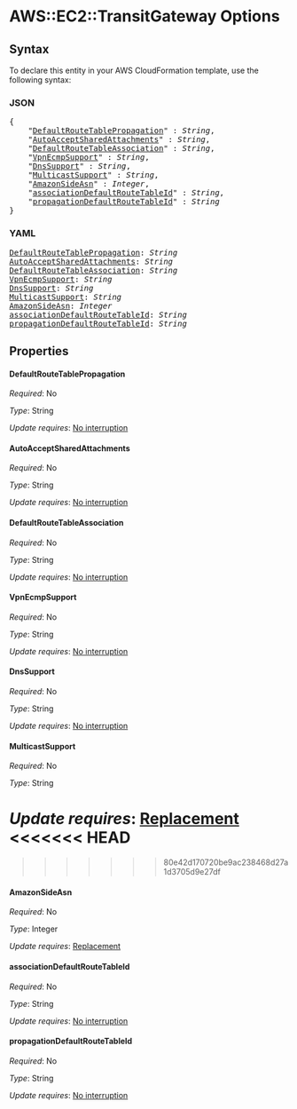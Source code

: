 # AWS::EC2::TransitGateway Options

## Syntax

To declare this entity in your AWS CloudFormation template, use the following syntax:

### JSON

<pre>
{
    "<a href="#defaultroutetablepropagation" title="DefaultRouteTablePropagation">DefaultRouteTablePropagation</a>" : <i>String</i>,
    "<a href="#autoacceptsharedattachments" title="AutoAcceptSharedAttachments">AutoAcceptSharedAttachments</a>" : <i>String</i>,
    "<a href="#defaultroutetableassociation" title="DefaultRouteTableAssociation">DefaultRouteTableAssociation</a>" : <i>String</i>,
    "<a href="#vpnecmpsupport" title="VpnEcmpSupport">VpnEcmpSupport</a>" : <i>String</i>,
    "<a href="#dnssupport" title="DnsSupport">DnsSupport</a>" : <i>String</i>,
    "<a href="#multicastsupport" title="MulticastSupport">MulticastSupport</a>" : <i>String</i>,
    "<a href="#amazonsideasn" title="AmazonSideAsn">AmazonSideAsn</a>" : <i>Integer</i>,
    "<a href="#associationdefaultroutetableid" title="associationDefaultRouteTableId">associationDefaultRouteTableId</a>" : <i>String</i>,
    "<a href="#propagationdefaultroutetableid" title="propagationDefaultRouteTableId">propagationDefaultRouteTableId</a>" : <i>String</i>
}
</pre>

### YAML

<pre>
<a href="#defaultroutetablepropagation" title="DefaultRouteTablePropagation">DefaultRouteTablePropagation</a>: <i>String</i>
<a href="#autoacceptsharedattachments" title="AutoAcceptSharedAttachments">AutoAcceptSharedAttachments</a>: <i>String</i>
<a href="#defaultroutetableassociation" title="DefaultRouteTableAssociation">DefaultRouteTableAssociation</a>: <i>String</i>
<a href="#vpnecmpsupport" title="VpnEcmpSupport">VpnEcmpSupport</a>: <i>String</i>
<a href="#dnssupport" title="DnsSupport">DnsSupport</a>: <i>String</i>
<a href="#multicastsupport" title="MulticastSupport">MulticastSupport</a>: <i>String</i>
<a href="#amazonsideasn" title="AmazonSideAsn">AmazonSideAsn</a>: <i>Integer</i>
<a href="#associationdefaultroutetableid" title="associationDefaultRouteTableId">associationDefaultRouteTableId</a>: <i>String</i>
<a href="#propagationdefaultroutetableid" title="propagationDefaultRouteTableId">propagationDefaultRouteTableId</a>: <i>String</i>
</pre>

## Properties

#### DefaultRouteTablePropagation

_Required_: No

_Type_: String

_Update requires_: [No interruption](https://docs.aws.amazon.com/AWSCloudFormation/latest/UserGuide/using-cfn-updating-stacks-update-behaviors.html#update-no-interrupt)

#### AutoAcceptSharedAttachments

_Required_: No

_Type_: String

_Update requires_: [No interruption](https://docs.aws.amazon.com/AWSCloudFormation/latest/UserGuide/using-cfn-updating-stacks-update-behaviors.html#update-no-interrupt)

#### DefaultRouteTableAssociation

_Required_: No

_Type_: String

_Update requires_: [No interruption](https://docs.aws.amazon.com/AWSCloudFormation/latest/UserGuide/using-cfn-updating-stacks-update-behaviors.html#update-no-interrupt)

#### VpnEcmpSupport

_Required_: No

_Type_: String

_Update requires_: [No interruption](https://docs.aws.amazon.com/AWSCloudFormation/latest/UserGuide/using-cfn-updating-stacks-update-behaviors.html#update-no-interrupt)

#### DnsSupport

_Required_: No

_Type_: String

_Update requires_: [No interruption](https://docs.aws.amazon.com/AWSCloudFormation/latest/UserGuide/using-cfn-updating-stacks-update-behaviors.html#update-no-interrupt)

#### MulticastSupport

_Required_: No

_Type_: String

_Update requires_: [Replacement](https://docs.aws.amazon.com/AWSCloudFormation/latest/UserGuide/using-cfn-updating-stacks-update-behaviors.html#update-replacement)
<<<<<<< HEAD
=======

>>>>>>> 80e42d170720be9ac238468d27a1d3705d9e27df

#### AmazonSideAsn

_Required_: No

_Type_: Integer

_Update requires_: [Replacement](https://docs.aws.amazon.com/AWSCloudFormation/latest/UserGuide/using-cfn-updating-stacks-update-behaviors.html#update-replacement)

#### associationDefaultRouteTableId

_Required_: No

_Type_: String

_Update requires_: [No interruption](https://docs.aws.amazon.com/AWSCloudFormation/latest/UserGuide/using-cfn-updating-stacks-update-behaviors.html#update-no-interrupt)

#### propagationDefaultRouteTableId

_Required_: No

_Type_: String

_Update requires_: [No interruption](https://docs.aws.amazon.com/AWSCloudFormation/latest/UserGuide/using-cfn-updating-stacks-update-behaviors.html#update-no-interrupt)

